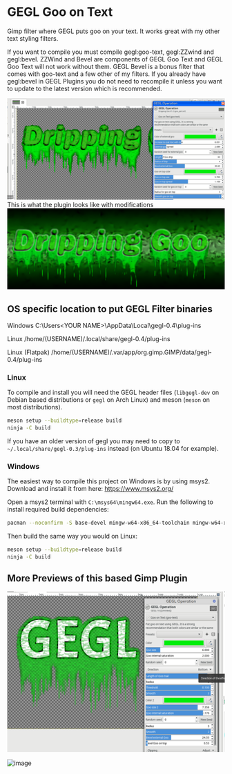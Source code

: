 # GEGL Goo on Text
Gimp filter where GEGL puts goo on your text. It works great with my other text styling filters.

If you want to compile you must compile gegl:goo-text, gegl:ZZwind and gegl:bevel. ZZWind and Bevel are components of GEGL Goo Text and GEGL Goo Text will not work without them.
GEGL Bevel is a bonus filter that comes with goo-text and a few other of my filters. If you already have gegl:bevel in GEGL Plugins you do not need to recompile it unless you want to update to the latest version which is recommended.  


![image preview](previewgoo.png )
This is what the plugin looks like with modifications
![image preview](final.png )

## OS specific location to put GEGL Filter binaries 

Windows
 C:\\Users\<YOUR NAME>\AppData\Local\gegl-0.4\plug-ins
 
 Linux 
 /home/(USERNAME)/.local/share/gegl-0.4/plug-ins
 
 Linux (Flatpak)
 /home/(USERNAME)/.var/app/org.gimp.GIMP/data/gegl-0.4/plug-ins

 ### Linux

To compile and install you will need the GEGL header files (`libgegl-dev` on
Debian based distributions or `gegl` on Arch Linux) and meson (`meson` on
most distributions).

```bash
meson setup --buildtype=release build
ninja -C build

```

If you have an older version of gegl you may need to copy to `~/.local/share/gegl-0.3/plug-ins`
instead (on Ubuntu 18.04 for example).



### Windows

The easiest way to compile this project on Windows is by using msys2.  Download
and install it from here: https://www.msys2.org/

Open a msys2 terminal with `C:\msys64\mingw64.exe`.  Run the following to
install required build dependencies:

```bash
pacman --noconfirm -S base-devel mingw-w64-x86_64-toolchain mingw-w64-x86_64-meson mingw-w64-x86_64-gegl
```

Then build the same way you would on Linux:

```bash
meson setup --buildtype=release build
ninja -C build
```


## More Previews of this based Gimp Plugin

![image preview](new_goo.png )

![image](https://github.com/LinuxBeaver/gegl-goo-on-text/assets/78667207/4471522e-7c42-444e-8ec9-e7e8190c6a3d)
